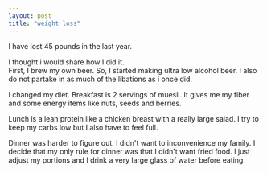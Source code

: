 ```yaml
---
layout: post
title: "weight loss"
---
```


I have lost 45 pounds in the last year.   

I thought i would share how I did it.    
First, I brew my own beer. So, I started making ultra low alcohol beer. I also do not partake in as much of the libations as i once did.   

I  changed my diet.  Breakfast is 2 servings of muesli. It gives me my fiber and some energy items like nuts, seeds and berries.   

Lunch is a lean protein like a chicken breast with a really large salad. I try to keep my carbs low but I also have to feel full.   

Dinner was harder to figure out. I didn't want to inconvenience my family. I decide that my only rule for dinner was that I didn't want fried food. I just adjust my portions and I drink a very large glass of water before eating. 

